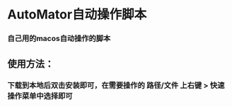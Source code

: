 # AutoMator自动操作脚本
### 自己用的macos自动操作的脚本

## 使用方法： 
### 下载到本地后双击安装即可，在需要操作的  路径/文件  上右键 > 快速操作菜单中选择即可

